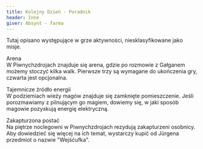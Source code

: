 ```yaml
---
title: Kolejny Dzień - Poradnik
header: Inne
giver: Absynt - farma
---
```

Tutaj opisano występujące w grze aktywności, niesklasyfikowane jako misje.

<span>Arena</span><br>
W Piwnychzdrojach znajduje się arena, gdzie po rozmowie z&nbsp;Gałganem możemy stoczyć kilka walk. Pierwsze trzy są wymagane do ukończenia gry, czwarta jest
opcjonalna.

<span>Tajemnicze źródło energii</span><br>
W podziemiach wieży magów znajduje się zamknięte pomieszczenie. Jeśli porozmawiamy z&nbsp;pilnującym go magiem, dowiemy się, w&nbsp;jaki sposób magowie pozyskują energię elektryczną.

<span>Zakapturzona postać</span><br>
Na piętrze noclegowni w&nbsp;Piwnychzdrojach rezydują zakapturzeni osobnicy. Aby dowiedzieć się więcej na ich temat, wystarczy kupić od Jürgena przedmiot o&nbsp;nazwie "Wejśćufka".